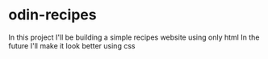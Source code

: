 # odin-recipes

In this project I'll be building a simple recipes website using only html
In the future I'll make it look better using css